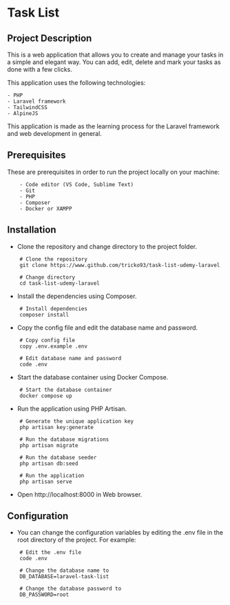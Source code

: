 # Task List

## Project Description

This is a web application that allows you to create and manage your tasks in a simple and elegant way. You can add, edit, delete and mark your tasks as done with a few clicks.

This application uses the following technologies:

	- PHP
	- Laravel framework
	- TailwindCSS
	- AlpineJS

This application is made as the learning process for the Laravel framework and web development in general.

## Prerequisites

These are prerequisites in order to run the project locally on your machine:

		- Code editor (VS Code, Sublime Text)
		- Git
		- PHP
		- Composer
		- Docker or XAMPP

## Installation

- Clone the repository and change directory to the project folder.
```
	# Clone the repository
	git clone https://www.github.com/tricko93/task-list-udemy-laravel

	# Change directory
	cd task-list-udemy-laravel
```
- Install the dependencies using Composer.
```
	# Install dependencies
	composer install
```
- Copy the config file and edit the database name and password.
```
	# Copy config file
	copy .env.example .env

	# Edit database name and password 
	code .env
```
- Start the database container using Docker Compose.
```
	# Start the database container
	docker compose up
```
- Run the application using PHP Artisan.
```
	# Generate the unique application key
	php artisan key:generate

	# Run the database migrations
	php artisan migrate

	# Run the database seeder
	php artisan db:seed

	# Run the application
	php artisan serve
```
- Open http://localhost:8000 in Web browser.

## Configuration

- You can change the configuration variables by editing the .env file in the root directory of the project. For example:

```
	# Edit the .env file
	code .env

	# Change the database name to
	DB_DATABASE=laravel-task-list

	# Change the database password to
	DB_PASSWORD=root
```